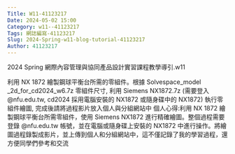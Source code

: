 ```yaml
---
Title: W11-41123217
Date: 2024-05-02 15:00
Category: w11--41123217
Tags: 網誌編寫-41123217
Slug: 2024-Spring-w11-blog-tutorial-41123217
Author: 41123217
---
```


2024 Spring 網際內容管理與協同產品設計實習課程教學導引.w11

<!-- PELICAN_END_SUMMARY -->

利用 NX 1872 繪製鋼球平衡台所需的零組件。根據 Solvespace_model _2d_for_cd2024_w6.7z 零組件尺寸, 利用 Siemens NX1872.7z (需要登入 @nfu.edu.tw, cd2024 採用電腦安裝的 NX1872 或隨身碟中的 NX1872) 執行零組件繪圖, 完成後請將過程影片放入個人與分組網站中
個人心得:利用 NX 1872 繪製鋼球平衡台所需零組件，使用 Siemens NX1872 進行精確繪圖。整個過程需要登錄 @nfu.edu.tw 帳號，並在電腦或隨身碟上安裝的 NX1872 中進行操作。將繪圖過程錄製成影片，並上傳到個人和分組網站中，這不僅記錄了我的學習過程，還方便同學們參考和交流